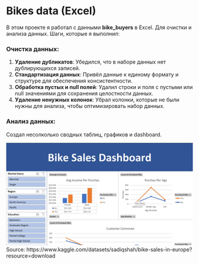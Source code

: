 # Bikes data (Excel)
 
В этом проекте я работал с данными **bike_buyers** в Excel. Для очистки и анализа данных. Шаги, которые я выполнил:

### Очистка данных:

1. **Удаление дубликатов**: Убедился, что в наборе данных нет дублирующихся записей.
2. **Стандартизация данных**: Привёл данные к единому формату и структуре для обеспечения консистентности.
3. **Обработка пустых и null полей**: Удалил строки и поля с пустыми или null значениями для сохранения целостности данных.
4. **Удаление ненужных колонок**: Убрал колонки, которые не были нужны для анализа, чтобы оптимизировать набор данных.

### Анализ данных:

Создал несолколько сводных таблиц, графиков и dashboard.

<img src="Dashboard.jpg">
Source: <a>https://www.kaggle.com/datasets/sadiqshah/bike-sales-in-europe?resource=download</a>